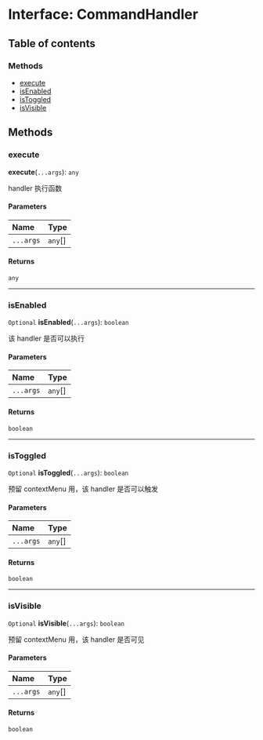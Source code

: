 # Interface: CommandHandler

## Table of contents

### Methods

* [execute](/en/auto-docs/command/interfaces/CommandHandler.md#execute)
* [isEnabled](/en/auto-docs/command/interfaces/CommandHandler.md#isenabled)
* [isToggled](/en/auto-docs/command/interfaces/CommandHandler.md#istoggled)
* [isVisible](/en/auto-docs/command/interfaces/CommandHandler.md#isvisible)

## Methods

### execute

**execute**(`...args`): `any`

handler 执行函数

#### Parameters

| Name | Type |
| :------ | :------ |
| `...args` | `any`\[] |

#### Returns

`any`

***

### isEnabled

`Optional` **isEnabled**(`...args`): `boolean`

该 handler 是否可以执行

#### Parameters

| Name | Type |
| :------ | :------ |
| `...args` | `any`\[] |

#### Returns

`boolean`

***

### isToggled

`Optional` **isToggled**(`...args`): `boolean`

预留 contextMenu 用，该 handler 是否可以触发

#### Parameters

| Name | Type |
| :------ | :------ |
| `...args` | `any`\[] |

#### Returns

`boolean`

***

### isVisible

`Optional` **isVisible**(`...args`): `boolean`

预留 contextMenu 用，该 handler 是否可见

#### Parameters

| Name | Type |
| :------ | :------ |
| `...args` | `any`\[] |

#### Returns

`boolean`
